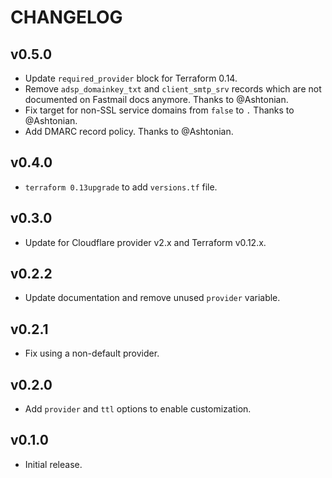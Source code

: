 # CHANGELOG

## v0.5.0

* Update `required_provider` block for Terraform 0.14.
* Remove `adsp_domainkey_txt` and `client_smtp_srv` records
  which are not documented on Fastmail docs anymore. Thanks
  to @Ashtonian.
* Fix target for non-SSL service domains from `false` to `.`
  Thanks to @Ashtonian.
* Add DMARC record policy. Thanks to @Ashtonian.

## v0.4.0

* `terraform 0.13upgrade` to add `versions.tf` file.

## v0.3.0

* Update for Cloudflare provider v2.x and Terraform v0.12.x.

## v0.2.2

* Update documentation and remove unused `provider` variable.

## v0.2.1

* Fix using a non-default provider.

## v0.2.0

* Add `provider` and `ttl` options to enable customization.

## v0.1.0

* Initial release.

